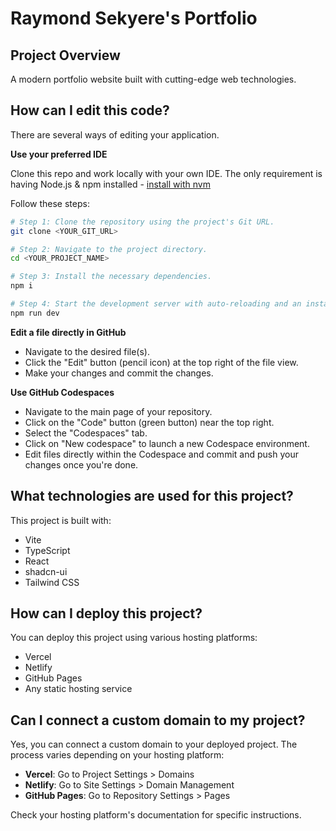 # Raymond Sekyere's Portfolio

## Project Overview

A modern portfolio website built with cutting-edge web technologies.

## How can I edit this code?

There are several ways of editing your application.

**Use your preferred IDE**

Clone this repo and work locally with your own IDE. The only requirement is having Node.js & npm installed - [install with nvm](https://github.com/nvm-sh/nvm#installing-and-updating)

Follow these steps:

```sh
# Step 1: Clone the repository using the project's Git URL.
git clone <YOUR_GIT_URL>

# Step 2: Navigate to the project directory.
cd <YOUR_PROJECT_NAME>

# Step 3: Install the necessary dependencies.
npm i

# Step 4: Start the development server with auto-reloading and an instant preview.
npm run dev
```

**Edit a file directly in GitHub**

- Navigate to the desired file(s).
- Click the "Edit" button (pencil icon) at the top right of the file view.
- Make your changes and commit the changes.

**Use GitHub Codespaces**

- Navigate to the main page of your repository.
- Click on the "Code" button (green button) near the top right.
- Select the "Codespaces" tab.
- Click on "New codespace" to launch a new Codespace environment.
- Edit files directly within the Codespace and commit and push your changes once you're done.

## What technologies are used for this project?

This project is built with:

- Vite
- TypeScript
- React
- shadcn-ui
- Tailwind CSS

## How can I deploy this project?

You can deploy this project using various hosting platforms:

- Vercel
- Netlify
- GitHub Pages
- Any static hosting service

## Can I connect a custom domain to my project?

Yes, you can connect a custom domain to your deployed project. The process varies depending on your hosting platform:

- **Vercel**: Go to Project Settings > Domains
- **Netlify**: Go to Site Settings > Domain Management
- **GitHub Pages**: Go to Repository Settings > Pages

Check your hosting platform's documentation for specific instructions.
